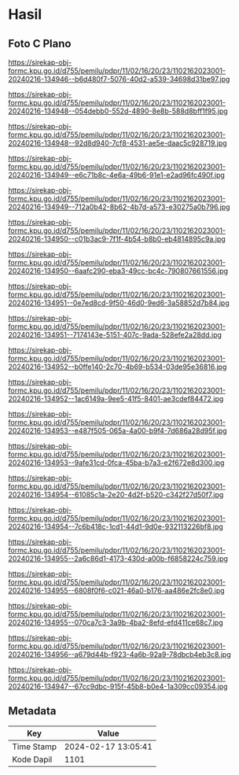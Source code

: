 # Hasil

## Foto C Plano

https://sirekap-obj-formc.kpu.go.id/d755/pemilu/pdpr/11/02/16/20/23/1102162023001-20240216-134946--b6d480f7-5076-40d2-a539-34698d31be97.jpg

https://sirekap-obj-formc.kpu.go.id/d755/pemilu/pdpr/11/02/16/20/23/1102162023001-20240216-134948--054debb0-552d-4890-8e8b-588d8bff1f95.jpg

https://sirekap-obj-formc.kpu.go.id/d755/pemilu/pdpr/11/02/16/20/23/1102162023001-20240216-134948--92d8d940-7cf8-4531-ae5e-daac5c928719.jpg

https://sirekap-obj-formc.kpu.go.id/d755/pemilu/pdpr/11/02/16/20/23/1102162023001-20240216-134949--e6c71b8c-4e6a-49b6-91e1-e2ad96fc490f.jpg

https://sirekap-obj-formc.kpu.go.id/d755/pemilu/pdpr/11/02/16/20/23/1102162023001-20240216-134949--712a0b42-8b62-4b7d-a573-e30275a0b796.jpg

https://sirekap-obj-formc.kpu.go.id/d755/pemilu/pdpr/11/02/16/20/23/1102162023001-20240216-134950--c01b3ac9-7f1f-4b54-b8b0-eb4814895c9a.jpg

https://sirekap-obj-formc.kpu.go.id/d755/pemilu/pdpr/11/02/16/20/23/1102162023001-20240216-134950--6aafc290-eba3-49cc-bc4c-790807661556.jpg

https://sirekap-obj-formc.kpu.go.id/d755/pemilu/pdpr/11/02/16/20/23/1102162023001-20240216-134951--0e7ed8cd-9f50-46d0-9ed6-3a58852d7b84.jpg

https://sirekap-obj-formc.kpu.go.id/d755/pemilu/pdpr/11/02/16/20/23/1102162023001-20240216-134951--7174143e-5151-407c-9ada-528efe2a28dd.jpg

https://sirekap-obj-formc.kpu.go.id/d755/pemilu/pdpr/11/02/16/20/23/1102162023001-20240216-134952--b0ffe140-2c70-4b69-b534-03de95e36816.jpg

https://sirekap-obj-formc.kpu.go.id/d755/pemilu/pdpr/11/02/16/20/23/1102162023001-20240216-134952--1ac6149a-9ee5-41f5-8401-ae3cdef84472.jpg

https://sirekap-obj-formc.kpu.go.id/d755/pemilu/pdpr/11/02/16/20/23/1102162023001-20240216-134953--e487f505-065a-4a00-b9f4-7d686a28d95f.jpg

https://sirekap-obj-formc.kpu.go.id/d755/pemilu/pdpr/11/02/16/20/23/1102162023001-20240216-134953--9afe31cd-0fca-45ba-b7a3-e2f672e8d300.jpg

https://sirekap-obj-formc.kpu.go.id/d755/pemilu/pdpr/11/02/16/20/23/1102162023001-20240216-134954--61085c1a-2e20-4d2f-b520-c342f27d50f7.jpg

https://sirekap-obj-formc.kpu.go.id/d755/pemilu/pdpr/11/02/16/20/23/1102162023001-20240216-134954--7c6b418c-1cd1-44d1-9d0e-932113226bf8.jpg

https://sirekap-obj-formc.kpu.go.id/d755/pemilu/pdpr/11/02/16/20/23/1102162023001-20240216-134955--2a6c86d1-4173-430d-a00b-f6858224c759.jpg

https://sirekap-obj-formc.kpu.go.id/d755/pemilu/pdpr/11/02/16/20/23/1102162023001-20240216-134955--6808f0f6-c021-46a0-b176-aa486e2fc8e0.jpg

https://sirekap-obj-formc.kpu.go.id/d755/pemilu/pdpr/11/02/16/20/23/1102162023001-20240216-134955--070ca7c3-3a9b-4ba2-8efd-efd411ce68c7.jpg

https://sirekap-obj-formc.kpu.go.id/d755/pemilu/pdpr/11/02/16/20/23/1102162023001-20240216-134956--a679d44b-f923-4a6b-92a9-78dbcb4eb3c8.jpg

https://sirekap-obj-formc.kpu.go.id/d755/pemilu/pdpr/11/02/16/20/23/1102162023001-20240216-134947--67cc9dbc-915f-45b8-b0e4-1a309cc09354.jpg


## Metadata

| Key        | Value               |
| ---------- | ------------------- |
| Time Stamp | 2024-02-17 13:05:41 |
| Kode Dapil | 1101                |



